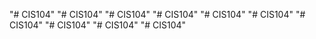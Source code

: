 "# CIS104" 
"# CIS104" 
"# CIS104" 
"# CIS104" 
"# CIS104" 
"# CIS104" 
"# CIS104" 
"# CIS104" 
"# CIS104" 
"# CIS104" 
